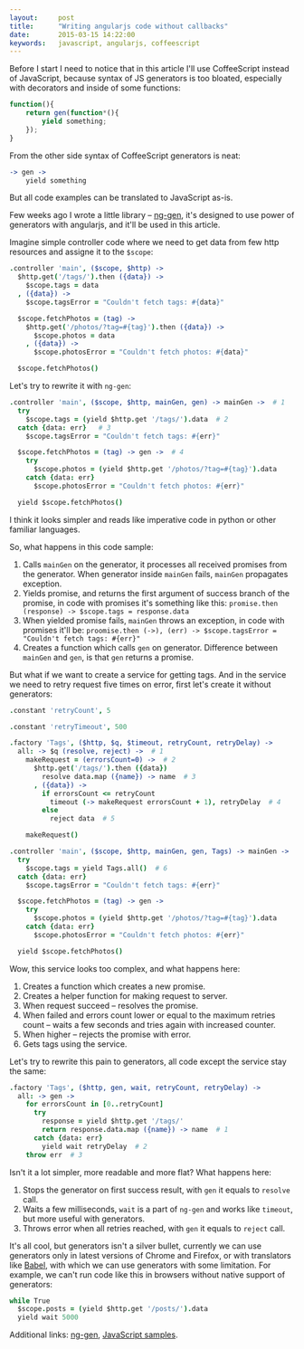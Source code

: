 ```yaml
---
layout:     post
title:      "Writing angularjs code without callbacks"
date:       2015-03-15 14:22:00
keywords:   javascript, angularjs, coffeescript
---
```


Before I start I need to notice that in this article I'll use
CoffeeScript instead of JavaScript, because syntax of
JS generators is too bloated, especially with decorators and
inside of some functions:

```javascript
function(){
    return gen(function*(){
        yield something;
    });
}
```

From the other side syntax of CoffeeScript generators is neat:

```coffeescript
-> gen ->
    yield something
```

But all code examples can be translated to JavaScript as-is.

Few weeks ago I wrote a little library &ndash; [ng-gen](https://github.com/nvbn/ng-gen),
it's designed to use power of generators with angularjs, and it'll be used
in this article.

Imagine simple controller code where we need to get data from few
http resources and assigne it to the `$scope`:

```coffeescript
.controller 'main', ($scope, $http) ->
  $http.get('/tags/').then ({data}) ->
    $scope.tags = data
  , ({data}) ->
    $scope.tagsError = "Couldn't fetch tags: #{data}"

  $scope.fetchPhotos = (tag) ->
    $http.get('/photos/?tag=#{tag}').then ({data}) ->
      $scope.photos = data
    , ({data}) ->
      $scope.photosError = "Couldn't fetch photos: #{data}"

  $scope.fetchPhotos()
```

Let's try to rewrite it with `ng-gen`:

```coffeescript
.controller 'main', ($scope, $http, mainGen, gen) -> mainGen ->  # 1
  try
    $scope.tags = (yield $http.get '/tags/').data  # 2
  catch {data: err}   # 3
    $scope.tagsError = "Couldn't fetch tags: #{err}"

  $scope.fetchPhotos = (tag) -> gen ->  # 4
    try
      $scope.photos = (yield $http.get '/photos/?tag=#{tag}').data
    catch {data: err}
      $scope.photosError = "Couldn't fetch photos: #{err}"

  yield $scope.fetchPhotos()
```

I think it looks simpler and reads like imperative code in python or other
familiar languages.

So, what happens in this code sample:

1. Calls `mainGen` on the generator, it processes all received promises from
the generator. When generator inside `mainGen` fails, `mainGen`
propagates exception.
2. Yields promise, and returns the first argument of success branch of the promise,
in code with promises it's something like this:
`promise.then (response) -> $scope.tags = response.data`
3. When yielded promise fails, `mainGen` throws an exception,
in code with promises it'll be:
`proomise.then (->), (err) -> $scope.tagsError = "Couldn't fetch tags: #{err}"`
4. Creates a function which calls `gen` on generator. Difference between
`mainGen` and `gen`, is that `gen` returns a promise.

But what if we want to create a service for getting tags. And in the service
we need to retry request five times on error, first let's
create it without generators:

```coffeescript
.constant 'retryCount', 5

.constant 'retryTimeout', 500

.factory 'Tags', ($http, $q, $timeout, retryCount, retryDelay) ->
  all: -> $q (resolve, reject) ->  # 1
    makeRequest = (errorsCount=0) ->  # 2
      $http.get('/tags/').then ({data})
        resolve data.map ({name}) -> name  # 3
      , ({data}) ->
        if errorsCount <= retryCount
          timeout (-> makeRequest errorsCount + 1), retryDelay  # 4
        else
          reject data  # 5

    makeRequest()

.controller 'main', ($scope, $http, mainGen, gen, Tags) -> mainGen ->
  try
    $scope.tags = yield Tags.all()  # 6
  catch {data: err}
    $scope.tagsError = "Couldn't fetch tags: #{err}"

  $scope.fetchPhotos = (tag) -> gen ->
    try
      $scope.photos = (yield $http.get '/photos/?tag=#{tag}').data
    catch {data: err}
      $scope.photosError = "Couldn't fetch photos: #{err}"

  yield $scope.fetchPhotos()
```

Wow, this service looks too complex, and what happens here:

1. Creates a function which creates a new promise.
2. Creates a helper function for making request to server.
3. When request succeed &ndash; resolves the promise.
4. When failed and errors count lower or equal to the maximum retries count
&ndash; waits a few seconds and tries again with increased counter.
5. When higher &ndash; rejects the promise with error.
6. Gets tags using the service.

Let's try to rewrite this pain to generators, all code except
the service stay the same:

```coffeescript
.factory 'Tags', ($http, gen, wait, retryCount, retryDelay) ->
  all: -> gen ->
    for errorsCount in [0..retryCount]
      try
        response = yield $http.get '/tags/'
        return response.data.map ({name}) -> name  # 1
      catch {data: err}
        yield wait retryDelay  # 2
    throw err  # 3
```

Isn't it a lot simpler, more readable and more flat?
What happens here:

1. Stops the generator on first success result, with `gen` it
equals to `resolve` call.
2. Waits a few milliseconds, `wait` is a part of `ng-gen` and
works like `timeout`, but more useful with generators.
3. Throws error when all retries reached, with `gen` it equals
to `reject` call.

It's all cool, but generators isn't a silver bullet, currently we can use generators
only in latest versions of Chrome and Firefox,
or with translators like [Babel](https://babeljs.io/),
with which we can use generators with some limitation. For example,
we can't run code like this in browsers without native support of
generators:

```coffeescript
while True
  $scope.posts = (yield $http.get '/posts/').data
  yield wait 5000
```

Additional links: [ng-gen](https://github.com/nvbn/ng-gen), [JavaScript samples](https://github.com/nvbn/ng-gen/blob/master/example/public/app.js).
